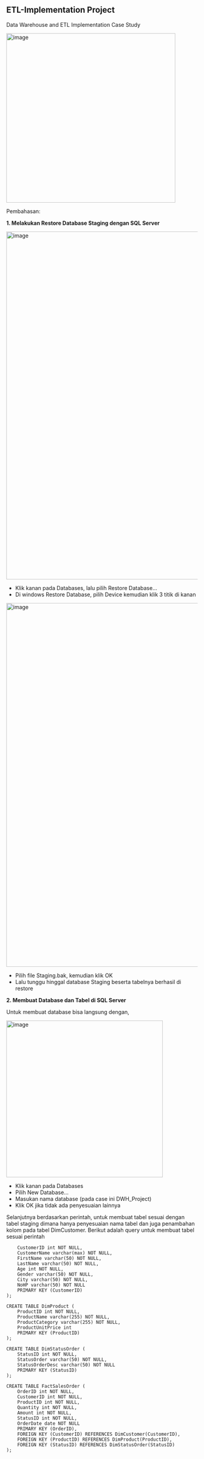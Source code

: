 ## ETL-Implementation Project
Data Warehouse and ETL Implementation
Case Study

<img width="445" alt="image" src="https://github.com/syachmhrd/ETL-Implementation/assets/71867027/d9cf42ad-50cb-4348-93c2-2eb36ad86e2a">

Pembahasan:

**1. Melakukan Restore Database Staging dengan SQL Server**

<img width="914" alt="image" src="https://github.com/syachmhrd/ETL-Implementation/assets/71867027/1627021a-40eb-4002-932a-9d8fe0ccdf80">

- Klik kanan pada Databases, lalu pilih Restore Database...
- Di windows Restore Database, pilih Device kemudian klik 3 titik di kanan 

<img width="956" alt="image" src="https://github.com/syachmhrd/ETL-Implementation/assets/71867027/1e46780b-1981-4319-9468-e586743a823b">

- Pilih file Staging.bak, kemudian klik OK
- Lalu tunggu hinggal database Staging beserta tabelnya berhasil di restore

**2. Membuat Database dan Tabel di SQL Server**

Untuk membuat database bisa langsung dengan,

<img width="412" alt="image" src="https://github.com/syachmhrd/ETL-Implementation/assets/71867027/59764225-e6f3-44f4-acd2-08f5b012476b">

- Klik kanan pada Databases
- Pilih New Database...
- Masukan nama database (pada case ini DWH_Project)
- Klik OK jika tidak ada penyesuaian lainnya

Selanjutnya berdasarkan perintah, untuk membuat tabel sesuai dengan tabel staging dimana hanya penyesuaian nama tabel dan juga penambahan kolom pada tabel DimCustomer.
Berikut adalah query untuk membuat tabel sesuai perintah

```CREATE TABLE DimCustomer (
    CustomerID int NOT NULL,
    CustomerName varchar(max) NOT NULL,
    FirstName varchar(50) NOT NULL,
	LastName varchar(50) NOT NULL,
	Age int NOT NULL,
	Gender varchar(50) NOT NULL,
	City varchar(50) NOT NULL,
	NoHP varchar(50) NOT NULL
    PRIMARY KEY (CustomerID)
);

CREATE TABLE DimProduct (
    ProductID int NOT NULL,
    ProductName varchar(255) NOT NULL,
    ProductCategory varchar(255) NOT NULL,
	ProductUnitPrice int
	PRIMARY KEY (ProductID)
);

CREATE TABLE DimStatusOrder (
    StatusID int NOT NULL,
    StatusOrder varchar(50) NOT NULL,
    StatusOrderDesc varchar(50) NOT NULL
	PRIMARY KEY (StatusID)
);

CREATE TABLE FactSalesOrder (
    OrderID int NOT NULL,
    CustomerID int NOT NULL,
    ProductID int NOT NULL,
	Quantity int NOT NULL,
	Amount int NOT NULL,
	StatusID int NOT NULL,
	OrderDate date NOT NULL
	PRIMARY KEY (OrderID),
	FOREIGN KEY (CustomerID) REFERENCES DimCustomer(CustomerID),
	FOREIGN KEY (ProductID) REFERENCES DimProduct(ProductID),
	FOREIGN KEY (StatusID) REFERENCES DimStatusOrder(StatusID)
);

```
